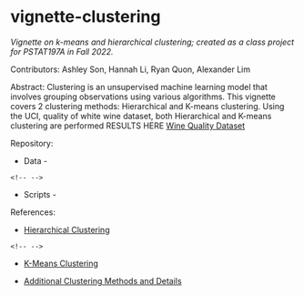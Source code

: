 # vignette-clustering

*Vignette on k-means and hierarchical clustering; created as a class project for PSTAT197A in Fall 2022.*

Contributors: Ashley Son, Hannah Li, Ryan Quon, Alexander Lim

Abstract: Clustering is an unsupervised machine learning model that involves grouping observations using various algorithms. This vignette covers 2 clustering methods: Hierarchical and K-means clustering. Using the UCI, quality of white wine dataset, both Hierarchical and K-means clustering are performed RESULTS HERE [Wine Quality Dataset](https://archive.ics.uci.edu/ml/datasets/Wine+Quality)

Repository:

-   Data -

```{=html}
<!-- -->
```
-   Scripts -

References:

-   [Hierarchical Clustering](https://www.statology.org/hierarchical-clustering-in-r/)

```{=html}
<!-- -->
```
-   [K-Means Clustering](https://towardsdatascience.com/understanding-k-means-clustering-in-machine-learning-6a6e67336aa1)

-   [Additional Clustering Methods and Details](https://www.freecodecamp.org/news/8-clustering-algorithms-in-machine-learning-that-all-data-scientists-should-know/)
